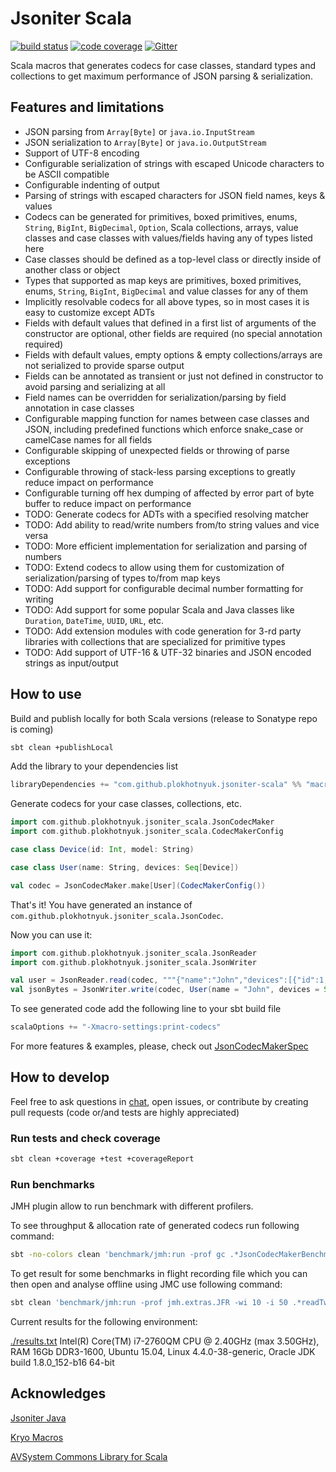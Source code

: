 # Jsoniter Scala 

[![build status](https://travis-ci.org/plokhotnyuk/jsoniter-scala.svg?branch=master)](https://travis-ci.org/plokhotnyuk/jsoniter-scala) [![code coverage](https://codecov.io/gh/plokhotnyuk/jsoniter-scala/branch/master/graph/badge.svg)](https://codecov.io/gh/plokhotnyuk/jsoniter-scala) [![Gitter](https://badges.gitter.im/Join%20Chat.svg)](https://gitter.im/plokhotnyuk/jsoniter-scala?utm_source=badge&utm_medium=badge&utm_campaign=pr-badge&utm_content=badge)

Scala macros that generates codecs for case classes, standard types and collections
to get maximum performance of JSON parsing & serialization.

## Features and limitations
- JSON parsing from `Array[Byte]` or `java.io.InputStream`
- JSON serialization to `Array[Byte]` or `java.io.OutputStream`
- Support of UTF-8 encoding
- Configurable serialization of strings with escaped Unicode characters to be ASCII compatible
- Configurable indenting of output
- Parsing of strings with escaped characters for JSON field names, keys & values 
- Codecs can be generated for primitives, boxed primitives, enums, `String`, `BigInt`, `BigDecimal`, `Option`, Scala collections, 
  arrays, value classes and case classes with values/fields having any of types listed here 
- Case classes should be defined as a top-level class or directly inside of another class or object
- Types that supported as map keys are primitives, boxed primitives, enums, `String`, `BigInt`, `BigDecimal` and value classes for any of them 
- Implicitly resolvable codecs for all above types, so in most cases it is easy to customize except ADTs
- Fields with default values that defined in a first list of arguments of the constructor are optional, other fields are required (no special annotation required)
- Fields with default values, empty options & empty collections/arrays are not serialized to provide sparse output 
- Fields can be annotated as transient or just not defined in constructor to avoid parsing and serializing at all 
- Field names can be overridden for serialization/parsing by field annotation in case classes
- Configurable mapping function for names between case classes and JSON, including predefined functions which enforce snake_case or camelCase names for all fields
- Configurable skipping of unexpected fields or throwing of parse exceptions
- Configurable throwing of stack-less parsing exceptions to greatly reduce impact on performance  
- Configurable turning off hex dumping of affected by error part of byte buffer to reduce impact on performance
- TODO: Generate codecs for ADTs with a specified resolving matcher
- TODO: Add ability to read/write numbers from/to string values and vice versa   
- TODO: More efficient implementation for serialization and parsing of numbers 
- TODO: Extend codecs to allow using them for customization of serialization/parsing of types to/from map keys
- TODO: Add support for configurable decimal number formatting for writing   
- TODO: Add support for some popular Scala and Java classes like `Duration`, `DateTime`, `UUID`, `URL`, etc.
- TODO: Add extension modules with code generation for 3-rd party libraries with collections that are specialized for primitive types
- TODO: Add support of UTF-16 & UTF-32 binaries and JSON encoded strings as input/output

## How to use

Build and publish locally for both Scala versions (release to Sonatype repo is coming)

```sh
sbt clean +publishLocal
```

Add the library to your dependencies list

```sbt
libraryDependencies += "com.github.plokhotnyuk.jsoniter-scala" %% "macros" % "0.1-SNAPSHOT"
```

Generate codecs for your case classes, collections, etc.
    
```scala
import com.github.plokhotnyuk.jsoniter_scala.JsonCodecMaker
import com.github.plokhotnyuk.jsoniter_scala.CodecMakerConfig

case class Device(id: Int, model: String)

case class User(name: String, devices: Seq[Device])

val codec = JsonCodecMaker.make[User](CodecMakerConfig())
```

That's it! You have generated an instance of `com.github.plokhotnyuk.jsoniter_scala.JsonCodec`.

Now you can use it:

```scala
import com.github.plokhotnyuk.jsoniter_scala.JsonReader
import com.github.plokhotnyuk.jsoniter_scala.JsonWriter

val user = JsonReader.read(codec, """{"name":"John","devices":[{"id":1,model:"HTC One X"}]}""".getBytes("UTF-8"))
val jsonBytes = JsonWriter.write(codec, User(name = "John", devices = Seq(Device(id = 2, model = "iPhone X"))))
```

To see generated code add the following line to your sbt build file

```sbt
scalaOptions += "-Xmacro-settings:print-codecs"
```

For more features & examples, please, check out
[JsonCodecMakerSpec](https://github.com/plokhotnyuk/jsoniter-scala/blob/master/macros/src/test/scala/com/github/plokhotnyuk/jsoniter_scala/JsonCodecMakerSpec.scala)


## How to develop

Feel free to ask questions in [chat](https://gitter.im/plokhotnyuk/jsoniter-scala), open issues, or contribute by creating pull requests (code or/and tests are highly appreciated)

### Run tests and check coverage

```sh
sbt clean +coverage +test +coverageReport
```

### Run benchmarks

JMH plugin allow to run benchmark with different profilers. 

To see throughput & allocation rate of generated codecs run following command:

```sh
sbt -no-colors clean 'benchmark/jmh:run -prof gc .*JsonCodecMakerBenchmark.*' >results.txt
```

To get result for some benchmarks in flight recording file which you can then open and analyse offline using JMC use following command:

```sh
sbt clean 'benchmark/jmh:run -prof jmh.extras.JFR -wi 10 -i 50 .*readTwitterAPIJsoniter.*'
```

Current results for the following environment:

[./results.txt](https://github.com/plokhotnyuk/jsoniter-scala/blob/master/results.txt) Intel(R) Core(TM) i7-2760QM CPU @ 2.40GHz (max 3.50GHz), RAM 16Gb DDR3-1600, Ubuntu 15.04, Linux 4.4.0-38-generic, Oracle JDK build 1.8.0_152-b16 64-bit


## Acknowledges

[Jsoniter Java](https://github.com/json-iterator/java)

[Kryo Macros](https://github.com/evolution-gaming/kryo-macros)

[AVSystem Commons Library for Scala](https://github.com/AVSystem/scala-commons)